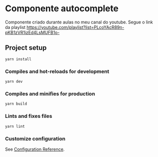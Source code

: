 # Componente autocomplete
Componente criado durante aulas no meu canal do youtube.
Segue o link da playlist https://youtube.com/playlist?list=PLcoYAcR89n-pKB1zVR1izEd4LsMUFB1o-

## Project setup
```
yarn install
```

### Compiles and hot-reloads for development
```
yarn dev
```

### Compiles and minifies for production
```
yarn build
```

### Lints and fixes files
```
yarn lint
```

### Customize configuration
See [Configuration Reference](https://cli.vuejs.org/config/).
